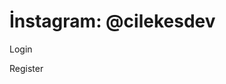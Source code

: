 <html>

<head>

<title>Hello Admin System Hacked</title>

</head>

<body>

<H1>İnstagram: @cilekesdev</H1>

<P>Login</P>

<P>Register</P>

</body>

</html>
